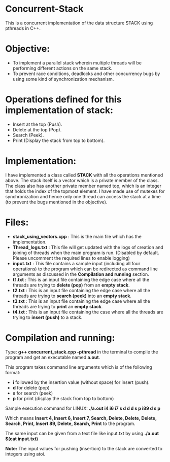 # Concurrent-Stack
This is a concurrent implementation of the data structure STACK using pthreads in C++.

# Objective:
* To implement a parallel stack wherein multiple threads will be performing different actions on the same stack.
* To prevent race conditions, deadlocks and other concurrency bugs by using some kind of synchronization mechanism.

# Operations defined for this implementation of stack:
* Insert at the top (Push).
* Delete at the top (Pop).
* Search (Peek).
* Print (Display the stack from top to bottom).

# Implementation:
I have implemented a class called **STACK** with all the operations mentioned above.
The stack itself is a vector which is a private member of the class. The class also has another private member named top, which is an integer that holds the index of the topmost element.
I have made use of mutexes for synchronization and hence only one thread can access the stack at a time (to prevent the bugs mentioned in the objective).

# Files:
* **stack_using_vectors.cpp** : This is the main file which has the implementation.
* **Thread_logs.txt** : This file will get updated with the logs of creation and joining of threads when the main program is run. (Disabled by default. Please uncomment the required lines to enable logging)
* **input.txt** : This file contains a sample input (including all four operations) to the program which can be redirected as command line arguments as discussed in the **Compilation and running** section.
* **t1.txt** : This is an input file containing the edge case where all the threads are trying to **delete (pop)** from an **empty stack**.
* **t2.txt** : This is an input file containing the edge case where all the threads are trying to **search (peek)** into an **empty stack**.
* **t3.txt** : This is an input file containing the edge case where all the threads are trying to **print** an **empty stack**.
* **t4.txt** : This is an input file containing the case where all the threads are trying to **insert (push)** to a stack.

# Compilation and running:
Type:  **g++ concurrent_stack.cpp -pthread**  in the terminal to compile the program and get an executable named **a.out**.

This program takes command line arguments which is of the following format:
* **i** followed by the insertion value (without space) for insert (push).
* **d** for delete (pop)
* **s** for search (peek)
* **p** for print (display the stack from top to bottom)

Sample execution command for LINUX: **./a.out i4 i6 i7 s d d d s p i89 d s p**

Which means **Insert 4, Insert 6, Insert 7, Search, Delete, Delete, Delete, Search, Print, Insert 89, Delete, Search, Print** to the program.

The same input can be given from a text file like input.txt by using **./a.out $(cat input.txt)**

**Note:** The input values for pushing (insertion) to the stack are converted to integers using atoi.
